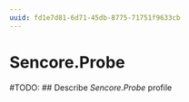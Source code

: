 ```yaml
---
uuid: fd1e7d81-6d71-45db-8775-71751f9633cb
---
```



# Sencore.Probe


#TODO: ## Describe *Sencore.Probe* profile

